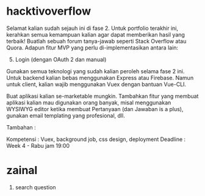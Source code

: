 # hacktivoverflow

Selamat kalian sudah sejauh ini di fase 2. Untuk portfolio terakhir ini, kerahkan semua kemampuan kalian agar dapat memberikan hasil yang terbaik!
Buatlah sebuah forum tanya-jawab seperti Stack Overflow atau Quora. Adapun fitur MVP yang perlu di-implementasikan antara lain:
<!-- 1. CRUD Pertanyaan -->
<!-- 2. CRU Jawaban (TIDAK USAH MENGHAPUS JAWABAN!) -->
<!-- 3. Upvote / Downvote Pertanyaan (Tidak bisa meng-upvote/downvote milik sendiri) -->
<!-- 4. Upvote / Downvote Jawaban (Tidak bisa meng-upvote/downvote milik sendiri) -->
5. Login (dengan OAuth 2 dan manual)
<!-- 6. Background Job untuk tugas yang bersifat administratif (misal activity notification via email, registration verification) atau case lainnya asalkan berelasi dengan topik Hacktiv Overflow -->
<!-- 7. Design rapih, enak dilihat dan menjual  -->

Gunakan semua teknologi yang sudah kalian peroleh selama fase 2 ini. Untuk backend kalian bebas menggunakan Express atau Firebase. Namun untuk client, kalian wajib menggunakan Vuex dengan bantuan Vue-CLI.

Buat aplikasi kalian se-marketable mungkin. Tambahkan fitur yang membuat aplikasi kalian mau digunakan orang banyak, misal menggunakan WYSIWYG editor ketika membuat Pertanyaan (dan Jawaban is a plus), gunakan email templating yang profesional, dll. 

Tambahan : 
<!-- 1. Generate slug di url nya  -->
<!-- 2. Fitur tags.. 1 question bisa memiliki banyak tags, dan bisa di filter per tags  -->
<!-- 3. Fitur user popularity, setiap question / answer yang di upvote, akan menambah popularity user tersebut. -->
<!-- 4. Popularity ini dapat di klik dari link nama user yang men-post question / answer -->
<!-- 5. Terdapat 1 page untuk menampilkan 5 user dengan popularity tertinggi  -->

Kompetensi : Vuex, background job, css design, deployment
Deadline : Week 4 - Rabu jam 19:00

# zainal

1. search question